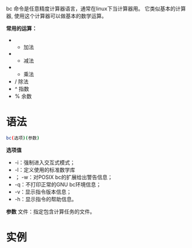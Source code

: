 bc 命令是任意精度计算器语言，通常在linux下当计算器用。
它类似基本的计算器, 使用这个计算器可以做基本的数学运算。

**常用的运算：**
-   + 加法
-   - 减法
-   * 乘法
-   / 除法
-   ^ 指数
-   % 余数

# 语法
```bash
bc(选项)(参数)
```

**选项值**
-   -i：强制进入交互式模式；
-   -l：定义使用的标准数学库
-   ； -w：对POSIX bc的扩展给出警告信息；
-   -q：不打印正常的GNU bc环境信息；
-   -v：显示指令版本信息；
-   -h：显示指令的帮助信息。

**参数**
文件：指定包含计算任务的文件。

# 实例

